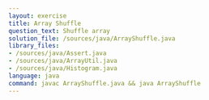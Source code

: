 ```yaml
---
layout: exercise
title: Array Shuffle
question_text: Shuffle array
solution_file: /sources/java/ArrayShuffle.java
library_files:
- /sources/java/Assert.java
- /sources/java/ArrayUtil.java
- /sources/java/Histogram.java
language: java
command: javac ArrayShuffle.java && java ArrayShuffle
---
```

